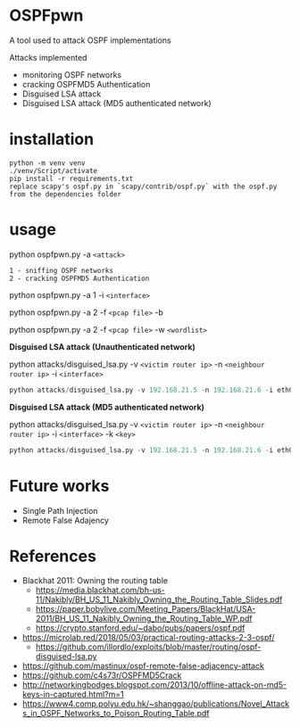 # OSPFpwn

A tool used to attack OSPF implementations

Attacks implemented
- monitoring OSPF networks
- cracking OSPFMD5 Authentication
- Disguised LSA attack
- Disguised LSA attack (MD5 authenticated network)

# installation
```
python -m venv venv
./venv/Script/activate
pip install -r requirements.txt
replace scapy's ospf.py in `scapy/contrib/ospf.py` with the ospf.py from the dependencies folder
```

# usage

python ospfpwn.py -a `<attack>`

    1 - sniffing OSPF networks
    2 - cracking OSPFMD5 Authentication

python ospfpwn.py -a 1 -i `<interface>`

python ospfpwn.py -a 2 -f `<pcap file>` -b

python ospfpwn.py -a 2 -f `<pcap file>` -w `<wordlist>`

**Disguised LSA attack (Unauthenticated network)**

python attacks/disguised_lsa.py -v `<victim router ip>` -n `<neighbour router ip>` -i `<interface>`

``` python
python attacks/disguised_lsa.py -v 192.168.21.5 -n 192.168.21.6 -i eth0
```

**Disguised LSA attack (MD5 authenticated network)**

python attacks/disguised_lsa.py -v `<victim router ip>` -n `<neighbour router ip>` -i `<interface>` -k `<key>`

``` python
python attacks/disguised_lsa.py -v 192.168.21.5 -n 192.168.21.6 -i eth0 -key 123
```

# Future works
- Single Path Injection
- Remote False Adajency
    

# References 
- Blackhat 2011: Owning the routing table
    - https://media.blackhat.com/bh-us-11/Nakibly/BH_US_11_Nakibly_Owning_the_Routing_Table_Slides.pdf
    - https://paper.bobylive.com/Meeting_Papers/BlackHat/USA-2011/BH_US_11_Nakibly_Owning_the_Routing_Table_WP.pdf
    - https://crypto.stanford.edu/~dabo/pubs/papers/ospf.pdf
- https://microlab.red/2018/05/03/practical-routing-attacks-2-3-ospf/
    - https://github.com/illordlo/exploits/blob/master/routing/ospf-disguised-lsa.py
- https://github.com/mastinux/ospf-remote-false-adjacency-attack
- https://github.com/c4s73r/OSPFMD5Crack
- http://networkingbodges.blogspot.com/2013/10/offline-attack-on-md5-keys-in-captured.html?m=1
- https://www4.comp.polyu.edu.hk/~shanggao/publications/Novel_Attacks_in_OSPF_Networks_to_Poison_Routing_Table.pdf
